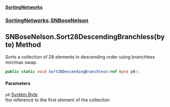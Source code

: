 #### [SortingNetworks](./index.md 'index')
### [SortingNetworks](./SortingNetworks.md 'SortingNetworks').[SNBoseNelson](./SortingNetworks-SNBoseNelson.md 'SortingNetworks.SNBoseNelson')
## SNBoseNelson.Sort28DescendingBranchless(byte) Method
Sorts a collection of 28 elements in descending order using branchless min/max swap.  
```csharp
public static void Sort28DescendingBranchless(ref byte p0);
```
#### Parameters
<a name='SortingNetworks-SNBoseNelson-Sort28DescendingBranchless(byte)-p0'></a>
`p0` [System.Byte](https://docs.microsoft.com/en-us/dotnet/api/System.Byte 'System.Byte')  
the reference to the first element of the collection  
  
